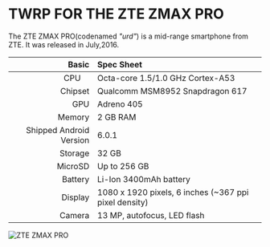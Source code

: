 # TWRP FOR THE ZTE ZMAX PRO

The ZTE ZMAX PRO(codenamed _"urd"_) is a mid-range smartphone from ZTE.
It was released in July,2016.

Basic   | Spec Sheet
-------:|:-------------------------
CPU     | Octa-core 1.5/1.0 GHz Cortex-A53
Chipset | Qualcomm MSM8952 Snapdragon 617
GPU     | Adreno 405
Memory  | 2 GB RAM
Shipped Android Version | 6.0.1
Storage | 32 GB
MicroSD | Up to 256 GB
Battery | Li-Ion 3400mAh battery
Display | 1080 x 1920 pixels, 6 inches (~367 ppi pixel density)
Camera  | 13 MP, autofocus, LED flash


![ZTE ZMAX PRO](https://imei24.com/img/zte/15_12_38_ZTE_ZMAX_PRO_Front-Back-Side-e1468925686227.png "ZTE ZMAX PRO")
